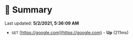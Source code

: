 # 📖 Summary
Last updated: **5/2/2021, 5:36:09 AM**

- `GET` [https://google.com](https://google.com) - **Up** (211ms)
